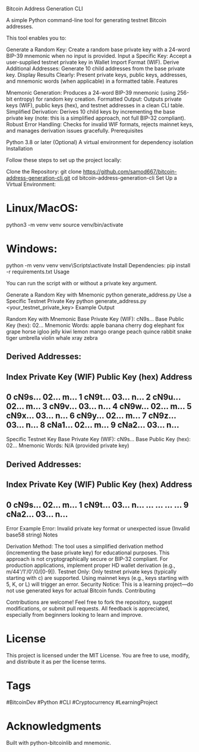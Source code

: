 Bitcoin Address Generation CLI

A simple Python command-line tool for generating testnet Bitcoin addresses.

This tool enables you to:

Generate a Random Key: Create a random base private key with a 24-word BIP-39 mnemonic when no input is provided.
Input a Specific Key: Accept a user-supplied testnet private key in Wallet Import Format (WIF).
Derive Additional Addresses: Generate 10 child addresses from the base private key.
Display Results Clearly: Present private keys, public keys, addresses, and mnemonic words (when applicable) in a formatted table.
Features

Mnemonic Generation: Produces a 24-word BIP-39 mnemonic (using 256-bit entropy) for random key creation.
Formatted Output: Outputs private keys (WIF), public keys (hex), and testnet addresses in a clean CLI table.
Simplified Derivation: Derives 10 child keys by incrementing the base private key (note: this is a simplified approach, not full BIP-32 compliant).
Robust Error Handling: Checks for invalid WIF formats, rejects mainnet keys, and manages derivation issues gracefully.
Prerequisites

Python 3.8 or later
(Optional) A virtual environment for dependency isolation
Installation

Follow these steps to set up the project locally:

Clone the Repository:
git clone https://github.com/samod667/bitcoin-address-generation-cli.git
cd bitcoin-address-generation-cli
Set Up a Virtual Environment:
# Linux/MacOS:
python3 -m venv venv
source venv/bin/activate

# Windows:
python -m venv venv
venv\Scripts\activate
Install Dependencies:
pip install -r requirements.txt
Usage

You can run the script with or without a private key argument.

Generate a Random Key with Mnemonic
python generate_address.py
Use a Specific Testnet Private Key
python generate_address.py <your_testnet_private_key>
Example Output

Random Key with Mnemonic
Base Private Key (WIF): cN9s...
Base Public Key (hex): 02...
Mnemonic Words: apple banana cherry dog elephant fox grape horse igloo jelly kiwi lemon mango orange peach quince rabbit snake tiger umbrella violin whale xray zebra

Derived Addresses:
--------------------------------------------------------------------------------
Index  Private Key (WIF)                  Public Key (hex)                   Address
--------------------------------------------------------------------------------
0      cN9s...                            02...                              m...
1      cN9t...                            03...                              n...
2      cN9u...                            02...                              m...
3      cN9v...                            03...                              n...
4      cN9w...                            02...                              m...
5      cN9x...                            03...                              n...
6      cN9y...                            02...                              m...
7      cN9z...                            03...                              n...
8      cNa1...                            02...                              m...
9      cNa2...                            03...                              n...
--------------------------------------------------------------------------------
Specific Testnet Key
Base Private Key (WIF): cN9s...
Base Public Key (hex): 02...
Mnemonic Words: N/A (provided private key)

Derived Addresses:
--------------------------------------------------------------------------------
Index  Private Key (WIF)                  Public Key (hex)                   Address
--------------------------------------------------------------------------------
0      cN9s...                            02...                              m...
1      cN9t...                            03...                              n...
...    ...                                ...                                ...
9      cNa2...                            03...                              n...
--------------------------------------------------------------------------------
Error Example
Error: Invalid private key format or unexpected issue (Invalid base58 string)
Notes

Derivation Method: The tool uses a simplified derivation method (incrementing the base private key) for educational purposes. This approach is not cryptographically secure or BIP-32 compliant. For production applications, implement proper HD wallet derivation (e.g., m/44'/1'/0'/0/[0-9]).
Testnet Only: Only testnet private keys (typically starting with c) are supported. Using mainnet keys (e.g., keys starting with 5, K, or L) will trigger an error.
Security Notice: This is a learning project—do not use generated keys for actual Bitcoin funds.
Contributing

Contributions are welcome! Feel free to fork the repository, suggest modifications, or submit pull requests. All feedback is appreciated, especially from beginners looking to learn and improve.

# License

This project is licensed under the MIT License. You are free to use, modify, and distribute it as per the license terms.

# Tags

#BitcoinDev #Python #CLI #Cryptocurrency #LearningProject

# Acknowledgments

Built with python-bitcoinlib and mnemonic.
